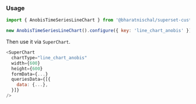 ### Usage

```js
import { AnobisTimeSeriesLineChart } from '@bharatnischal/superset-custom-chart-plugin';

new AnobisTimeSeriesLineChart().configure({ key: 'line_chart_anobis' }).register();
```

Then use it via `SuperChart`.

```js
<SuperChart
  chartType="line_chart_anobis"
  width={600}
  height={600}
  formData={...}
  queriesData={[{
    data: {...},
  }]}
/>
```

